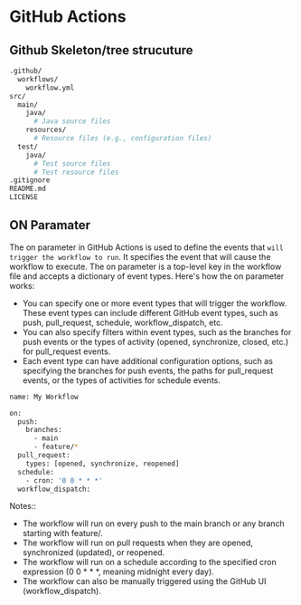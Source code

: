 # GitHub Actions


## Github Skeleton/tree strucuture 
```bash
.github/
  workflows/
    workflow.yml
src/
  main/
    java/
      # Java source files
    resources/
      # Resource files (e.g., configuration files)
  test/
    java/
      # Test source files
      # Test resource files
.gitignore
README.md
LICENSE

```


## ON Paramater 
The on parameter in GitHub Actions is used to define the events that ```will trigger the workflow to run```. It specifies the event that will cause the workflow to execute. The on parameter is a top-level key in the workflow file and accepts a dictionary of event types.
Here's how the on parameter works:
- You can specify one or more event types that will trigger the workflow. These event types can include different GitHub event types, such as push, pull_request, schedule, workflow_dispatch, etc.
- You can also specify filters within event types, such as the branches for push events or the types of activity (opened, synchronize, closed, etc.) for pull_request events.
- Each event type can have additional configuration options, such as specifying the branches for push events, the paths for pull_request events, or the types of activities for schedule events.

```bash
name: My Workflow

on:
  push:
    branches:
      - main
      - feature/*
  pull_request:
    types: [opened, synchronize, reopened]
  schedule:
    - cron: '0 0 * * *'
  workflow_dispatch:
```

Notes::
- The workflow will run on every push to the main branch or any branch starting with feature/.
- The workflow will run on pull requests when they are opened, synchronized (updated), or reopened.
- The workflow will run on a schedule according to the specified cron expression (0 0 * * *, meaning midnight every day).
- The workflow can also be manually triggered using the GitHub UI (workflow_dispatch).
